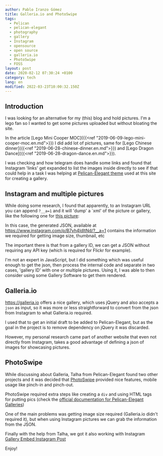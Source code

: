 ```yaml
---
author: Pablo Iranzo Gómez
title: Galleria.io and PhotoSwipe
tags:
  - Pelican
  - pelican-elegant
  - photography
  - gallery
  - Instagram
  - opensource
  - open source
  - galleria.io
  - PhotoSwipe
  - FOSS
layout: post
date: 2020-02-12 07:30:24 +0100
category: tech
lang: en
modified: 2022-03-23T10:00:32.150Z
---
```


## Introduction

I was looking for an alternative for my (this) blog and hold pictures. I'm a lego fan so I wanted to get some pictures uploaded but without bloating the site.

In the article [Lego Mini Cooper MOC]({{<ref "2019-06-09-lego-mini-cooper-moc.en.md">}}) I did add lot of pictures, same for [Lego Chinese dinner]({{<ref "2019-06-28-chinese-dinner.en.md">}}) and [Lego Dragon Dance]({{<ref "2019-06-28-dragon-dance.en.md">}}).

I was checking and how telegram does handle some links and found that
Instagram 'links' get expanded to list the images inside directly to see if that could help in a task I was helping at [Pelican-Elegant theme](https://github.com/Pelican-Elegant/elegant) used at this site for creating a gallery.

## Instagram and multiple pictures

While doing some research, I found that apparently, to an Instagram URL you can append `?__a=1` and it will 'dump' a `xml' of the picture or gallery, like the following one for [this picture](https://www.instagram.com/p/B7yh4IdItNd/):

<div class="elegant-instagram" data-instagram-id="B7yh4IdItNd"></div>

In this case, the generated JSON, available at <https://www.instagram.com/p/B7yh4IdItNd/?__a=1> contains the information we required for getting image size, thumbnail, etc

The important there is that from a gallery ID, we can get a JSON without requiring any API key (which is required for Flickr for example).

I'm not an expert in JavaScript, but I did something which was useful enough to get the json, then process the internal code and separate in two cases, 'gallery ID' with one or multiple pictures. Using it, I was able to then consider using some Gallery Software to get them rendered.

## Galleria.io

<https://galleria.io> offers a nice gallery, which uses jQuery and also
accepts a `json` as input, so it was more or less straightforward to convert
from the json from Instagram to what Galleria.io required.

I used that to get an initial draft to be added to Pelican-Elegant, but as
the goal in the project is to remove dependency on jQuery it was discarded.

However, my personal research came part of another website that even not
directly from Instagram, takes a good advantage of defining a json of images
for showcasing pictures.

## PhotoSwipe

While discussing about Galleria, Talha from Pelican-Elegant found two other
projects and it was decided that [PhotoSwipe](https://photoswipe.com/) provided nice features, mobile
usage like pinch-in and pinch-out.

PhotoSwipe required extra steps like creating a `div` and using HTML tags for
putting pics (check the [official documentation for Pelican-Elegant
Galleries](https://next.elegant.oncrashreboot.com/photoswipe-gallery-using-raw-html))

One of the main problems was getting image size required (Galleria.io didn't
required it), but when using Instagram pictures we can grab the information
from the JSON.

Finally with the help from Talha, we got it also working with Instagram
[Gallery Embed Instagram Post](https://next.elegant.oncrashreboot.com/gallery-embed-instagram-post)

Enjoy!
